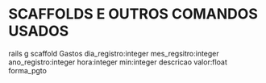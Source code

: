 # SCAFFOLDS E OUTROS COMANDOS USADOS

rails g scaffold Gastos dia_registro:integer mes_regsitro:integer ano_registro:integer hora:integer min:integer descricao valor:float forma_pgto



